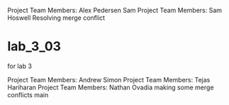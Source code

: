 Project Team Members:
Alex Pedersen
 Sam
Project Team Members:
Sam Hoswell
Resolving merge conflict

# lab_3_03
for lab 3

Project Team Members:
Andrew Simon
Project Team Members: 
Tejas Hariharan 
Project Team Members: Nathan Ovadia
making some merge conflicts
 main
